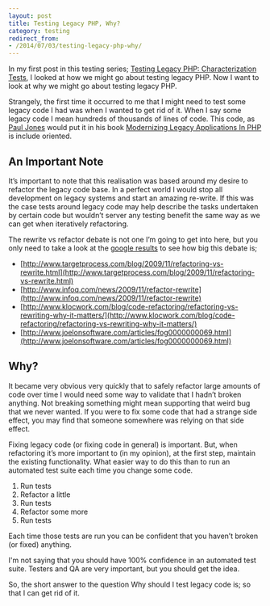 ```yaml
---
layout: post
title: Testing Legacy PHP, Why?
category: testing
redirect_from:
- /2014/07/03/testing-legacy-php-why/
---
```


In my first post in this testing series; [Testing Legacy PHP: Characterization Tests](/2014/06/14/testing-legacy-php-characterization-tests/), I looked at how we might go about testing legacy PHP. Now I want to look at why we might go about testing legacy PHP.
<!--more-->

Strangely, the first time it occurred to me that I might need to test some legacy code I had was when I wanted to get rid of it. When I say some legacy code I mean hundreds of thousands of lines of code. This code, as [Paul Jones](https://twitter.com/pmjones) would put it in his book [Modernizing Legacy Applications In PHP](https://leanpub.com/mlaphp) is include oriented.

## An Important Note

It’s important to note that this realisation was based around my desire to refactor the legacy code base. In a perfect world I would stop all development on legacy systems and start an amazing re-write. If this was the case tests around legacy code may help describe the tasks undertaken by certain code but wouldn’t server any testing benefit  the same way as we can get when iteratively refactoring.

The rewrite vs refactor debate is not one I’m going to get into here, but you only need to take a look at the [google results](https://www.google.co.uk/search?q=rewrite%20vs%20refactor) to see how big this debate is;

- [http://www.targetprocess.com/blog/2009/11/refactoring-vs-rewrite.html](http://www.targetprocess.com/blog/2009/11/refactoring-vs-rewrite.html)
- [http://www.infoq.com/news/2009/11/refactor-rewrite](http://www.infoq.com/news/2009/11/refactor-rewrite)
- [http://www.klocwork.com/blog/code-refactoring/refactoring-vs-rewriting-why-it-matters/](http://www.klocwork.com/blog/code-refactoring/refactoring-vs-rewriting-why-it-matters/)
- [http://www.joelonsoftware.com/articles/fog0000000069.html](http://www.joelonsoftware.com/articles/fog0000000069.html)

## Why?

It became very obvious very quickly that to safely refactor large amounts of code over time I would need some way to validate that I hadn’t broken anything. Not breaking something might mean supporting that weird bug that we never wanted. If you were to fix some code that had a strange side effect, you may find that someone somewhere was relying on that side effect.

Fixing legacy code (or fixing code in general) is important. But, when refactoring it’s more important to (in my opinion), at the first step, maintain the existing functionality. What easier way to do this than to run an automated test suite each time you change some code.

1. Run tests
2. Refactor a little
3. Run tests
4. Refactor some more
5. Run tests

Each time those tests are run you can be confident that you haven’t broken (or fixed) anything.

I'm not saying that you should have 100% confidence in an automated test suite. Testers and QA are very important, but you should get the idea.

So, the short answer to the question Why should I test legacy code is; so that I can get rid of it.
